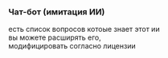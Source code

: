 ### Чат-бот (имитация ИИ)
есть список вопросов котоые знает этот ии<br>
вы можете расширять его, <br>
модифицировать согласно лицензии
